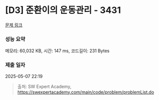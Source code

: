 # [D3] 준환이의 운동관리 - 3431 

[문제 링크](https://swexpertacademy.com/main/code/problem/problemDetail.do?contestProbId=AWE_ZXcqAAMDFAV2) 

### 성능 요약

메모리: 60,032 KB, 시간: 147 ms, 코드길이: 231 Bytes

### 제출 일자

2025-05-07 22:19



> 출처: SW Expert Academy, https://swexpertacademy.com/main/code/problem/problemList.do